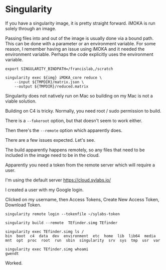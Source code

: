 
#	Singularity


If you have a singularity image, it is pretty straight forward. iMOKA is run solely through an image.

Passing files into and out of the image is usually done via a bound path.
This can be done with a parameter or an environment variable.
For some reason, I remember having an issue using iMOKA and it needed the environment variable.
Perhaps the code explicitly uses the environment variable.

```
export SINGULARITY_BINDPATH=/francislab,/scratch

singularity exec ${img} iMOKA_core reduce \
	--input ${TMPDIR}/matrix.json \
	--output ${TMPDIR}/reduced.matrix
```

Singularity does not natively run on Mac so building on my Mac is not a viable solution.


Building on C4 is tricky. Normally, you need root / sudo permission to build.

There is a `--fakeroot` option, but that doesn't seem to work either.

Then there's the `--remote` option which apparently does.

There are a few issues expected. Let's see.

The build apparently happens remotely, so any files that need to be included in the image need to be in the cloud.


Apparently you need a token from the remote server which will require a user.

I'm using the default server https://cloud.sylabs.io/

I created a user with my Google login.

Clicked on my username, then Access Tokens, Create New Access Token, Download Token.



```
singularity remote login --tokenfile ~/sylabs-token 

singularity build --remote  TEfinder.simg TEfinder

singularity exec TEfinder.simg ls /
bin  boot  c4  data  dev  environment  etc  home  lib  lib64  media  mnt  opt  proc  root  run	sbin  singularity  srv	sys  tmp  usr  var

singularity exec TEfinder.simg whoami
gwendt
```

Worked.

